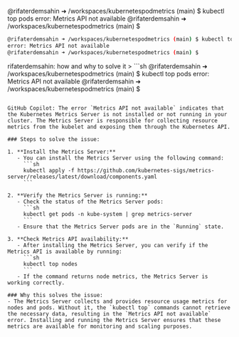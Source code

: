 @rifaterdemsahin ➜ /workspaces/kubernetespodmetrics (main) $ kubectl top pods
error: Metrics API not available
@rifaterdemsahin ➜ /workspaces/kubernetespodmetrics (main) $ 


```sh
@rifaterdemsahin ➜ /workspaces/kubernetespodmetrics (main) $ kubectl top pods
error: Metrics API not available
@rifaterdemsahin ➜ /workspaces/kubernetespodmetrics (main) $
```

rifaterdemsahin: how and why to solve it > ```sh
@rifaterdemsahin ➜ /workspaces/kubernetespodmetrics (main) $ kubectl top pods
error: Metrics API not available
@rifaterdemsahin ➜ /workspaces/kubernetespodmetrics (main) $
```

GitHub Copilot: The error `Metrics API not available` indicates that the Kubernetes Metrics Server is not installed or not running in your cluster. The Metrics Server is responsible for collecting resource metrics from the kubelet and exposing them through the Kubernetes API.

### Steps to solve the issue:

1. **Install the Metrics Server:**
   - You can install the Metrics Server using the following command:
     ```sh
     kubectl apply -f https://github.com/kubernetes-sigs/metrics-server/releases/latest/download/components.yaml
     ```

2. **Verify the Metrics Server is running:**
   - Check the status of the Metrics Server pods:
     ```sh
     kubectl get pods -n kube-system | grep metrics-server
     ```
   - Ensure that the Metrics Server pods are in the `Running` state.

3. **Check Metrics API availability:**
   - After installing the Metrics Server, you can verify if the Metrics API is available by running:
     ```sh
     kubectl top nodes
     ```
   - If the command returns node metrics, the Metrics Server is working correctly.

### Why this solves the issue:
- The Metrics Server collects and provides resource usage metrics for nodes and pods. Without it, the `kubectl top` commands cannot retrieve the necessary data, resulting in the `Metrics API not available` error. Installing and running the Metrics Server ensures that these metrics are available for monitoring and scaling purposes.